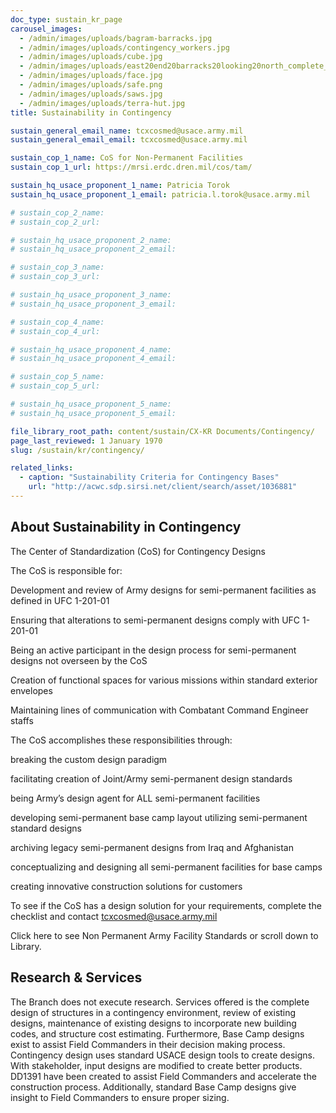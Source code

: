 ```yaml
---
doc_type: sustain_kr_page
carousel_images:
  - /admin/images/uploads/bagram-barracks.jpg
  - /admin/images/uploads/contingency_workers.jpg
  - /admin/images/uploads/cube.jpg
  - /admin/images/uploads/east20end20barracks20looking20north_complete_800_resize.jpg
  - /admin/images/uploads/face.jpg
  - /admin/images/uploads/safe.png
  - /admin/images/uploads/saws.jpg
  - /admin/images/uploads/terra-hut.jpg
title: Sustainability in Contingency

sustain_general_email_name: tcxcosmed@usace.army.mil
sustain_general_email_email: tcxcosmed@usace.army.mil

sustain_cop_1_name: CoS for Non-Permanent Facilities
sustain_cop_1_url: https://mrsi.erdc.dren.mil/cos/tam/

sustain_hq_usace_proponent_1_name: Patricia Torok
sustain_hq_usace_proponent_1_email: patricia.l.torok@usace.army.mil

# sustain_cop_2_name: 
# sustain_cop_2_url:  

# sustain_hq_usace_proponent_2_name: 
# sustain_hq_usace_proponent_2_email: 

# sustain_cop_3_name: 
# sustain_cop_3_url: 

# sustain_hq_usace_proponent_3_name: 
# sustain_hq_usace_proponent_3_email: 

# sustain_cop_4_name: 
# sustain_cop_4_url:  

# sustain_hq_usace_proponent_4_name: 
# sustain_hq_usace_proponent_4_email: 

# sustain_cop_5_name: 
# sustain_cop_5_url: 

# sustain_hq_usace_proponent_5_name: 
# sustain_hq_usace_proponent_5_email: 

file_library_root_path: content/sustain/CX-KR Documents/Contingency/
page_last_reviewed: 1 January 1970
slug: /sustain/kr/contingency/

related_links:
  - caption: "Sustainability Criteria for Contingency Bases"
    url: "http://acwc.sdp.sirsi.net/client/search/asset/1036881"
---
```


## About Sustainability in Contingency

The Center of Standardization (CoS) for Contingency Designs

The CoS is responsible for:

Development and review of Army designs for semi-permanent facilities as defined in UFC 1-201-01

Ensuring that alterations to semi-permanent designs comply with UFC 1-201-01

Being an active participant in the design process for semi-permanent designs not overseen by the CoS

Creation of functional spaces for various missions within standard exterior envelopes

Maintaining lines of communication with Combatant Command Engineer staffs

The CoS accomplishes these responsibilities through:

breaking the custom design paradigm

facilitating creation of Joint/Army semi-permanent design standards

being Army’s design agent for ALL semi-permanent facilities

developing semi-permanent base camp layout utilizing semi-permanent standard designs

archiving legacy semi-permanent designs from Iraq and Afghanistan

conceptualizing and designing all semi-permanent facilities for base camps

creating innovative construction solutions for customers

To see if the CoS has a design solution for your requirements, complete the checklist and contact tcxcosmed@usace.army.mil

Click here to see Non Permanent Army Facility Standards or scroll down to Library.

## Research & Services

The Branch does not execute research. Services offered is the complete design of structures in a contingency environment, review of existing designs, maintenance of existing designs to incorporate new building codes, and structure cost estimating. Furthermore, Base Camp designs exist to assist Field Commanders in their decision making process.
Contingency design uses standard USACE design tools to create designs. With stakeholder, input designs are modified to create better products. DD1391 have been created to assist Field Commanders and accelerate the construction process. Additionally, standard Base Camp designs give insight to Field Commanders to ensure proper sizing.

